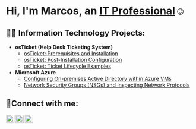 <h1>Hi, I'm Marcos, an <a href="https://linkedin.com/in/Josh">IT Professional</a>☺</h1>

<h2>👨‍💻 Information Technology Projects:</h2>

- <b>osTicket (Help Desk Ticketing System)</b>
  - [osTicket: Prerequisites and Installation](https://github.com/marcosjmarques/osticket-prereqs)
  - [osTicket: Post-Installation Configuration](https://github.com/marcosjmarques/post-install-config)
  - [osTicket: Ticket Lifecycle Examples](https://github.com/marcosjmarques/ticket-lifecycle)
- <b>Microsoft Azure</b>
  - [Configuring On-premises Active Directory within Azure VMs](https://github.com/marcosjmarques/configure-ad)
  - [Network Security Groups (NSGs) and Inspecting Network Protocols](https://github.com/marcosjmarques/azure-network-protocols)

<h2>🤳Connect with me:</h2>

[<img align="left" alt="Josh | Twitter" width="22px" src="https://cdn.jsdelivr.net/npm/simple-icons@v3/icons/twitter.svg" />][twitter]
[<img align="left" alt="Josh | LinkedIn" width="22px" src="https://cdn.jsdelivr.net/npm/simple-icons@v3/icons/linkedin.svg" />][linkedin]
[<img align="left" alt="Josh | Instagram" width="22px" src="https://cdn.jsdelivr.net/npm/simple-icons@v3/icons/instagram.svg" />][instagram]

[twitter]: https://twitter.com/Josh
[instagram]: https://www.instagram.com/Josh
[linkedin]: https://linkedin.com/in/Josh
